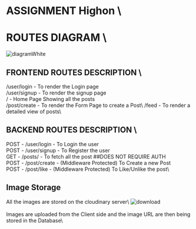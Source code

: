 # ASSIGNMENT Highon \

# ROUTES DIAGRAM \ 


![diagramWhite](https://github.com/prakharSrivs/HighonFrontend/assets/93509188/8f04cdf7-092a-44f3-9d2d-07a756242463)

## FRONTEND ROUTES DESCRIPTION \
/user/login - To render the Login page\
/user/signup - To render the signup page\
/ - Home Page Showing all the posts\
/post/create - To render the Form Page to create a Post\ 
/feed - To render a detailed view of posts\

## BACKEND ROUTES DESCRIPTION \
POST - /user/login - To Login the user\
POST - /user/signup - To Register the user\
GET - /posts/  - To fetch all the post ##DOES NOT REQUIRE AUTH\
POST - /post/create - (Middleware Protected) To Create a new Post\
POST - /post/like - (Middleware Protected) To Like/Unlike the post\

## Image Storage 
All the images are stored on the cloudinary server\ ![download](https://github.com/prakharSrivs/HighonFrontend/assets/93509188/8e3d7fd1-77a6-400d-b179-00c83e0b4ca4)
\
\
Images are uploaded from the Client side and the image URL are then being stored in the Database\
